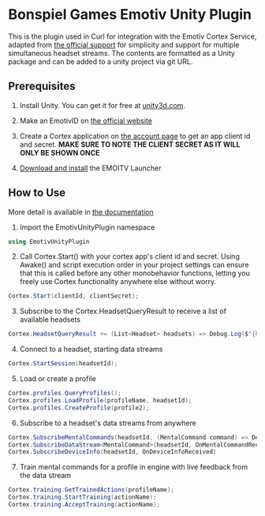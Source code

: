 # Bonspiel Games Emotiv Unity Plugin

This is the plugin used in Curl for integration with the Emotiv Cortex Service, adapted from [the official support](https://github.com/Emotiv/unity-plugin) for simplicity and support for multiple simultaneous headset streams. The contents are formatted as a Unity package and can be added to a unity project via git URL.

## Prerequisites
1. Install Unity. You can get it for free at [unity3d.com](https://unity3d.com/get-unity/download).

2. Make an EmotivID on [the official website](https://emotiv.com)
3. Create a Cortex application on [the account page](https://emotiv.com/my-account) to get an app client id and secret. **MAKE SURE TO NOTE THE CLIENT SECRET AS IT WILL ONLY BE SHOWN ONCE**
4. [Download and install](https://www.emotiv.com/developer/) the EMOITV Launcher

## How to Use
More detail is available in [the documentation](https://bonspiel-games.gitbook.io/emotiv-unity-plugin/)

1. Import the EmotivUnityPlugin namespace
```cs
using EmotivUnityPlugin
```

2. Call Cortex.Start() with your cortex app's client id and secret. Using Awake() and script execution order in your project settings can ensure that this is called before any other monobehavior functions, letting you freely use Cortex functionality anywhere else without worry.
```cs
Cortex.Start(clientId, clientSecret);
```

3. Subscribe to the Cortex.HeadsetQueryResult to receive a list of available headsets
```cs
Cortex.HeadsetQueryResult += (List<Headset> headsets) => Debug.Log($"{headsets.Count} headsets detected!");
```

4. Connect to a headset, starting data streams
```cs
Cortex.StartSession(headsetId);
```

5. Load or create a profile
```cs
Cortex.profiles.QueryProfiles();
Cortex.profiles.LoadProfile(profileName, headsetId);
Cortex.profiles.CreateProfile(profile2);
```

6. Subscribe to a headset's data streams from anywhere
```cs
Cortex.SubscribeMentalCommands(headsetId, (MentalCommand command) => Debug.Log(command));
Cortex.SubscribeDataStream<MentalCommand>(headsetId, OnMentalCommandReceived);
Cortex.SubscribeDeviceInfo(headsetId, OnDeviceInfoReceived)
```

7. Train mental commands for a profile in engine with live feedback from the data stream
```cs
Cortex.training.GetTrainedActions(profileName);
Cortex.training.StartTraining(actionName);
Cortex.training.AcceptTraining(actionName);
```